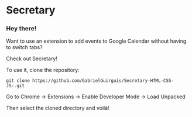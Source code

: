 # Secretary
### Hey there!

Want to use an extension to add events to Google Calendar without having to switch tabs?

Check out Secretary!

To use it, clone the repository:

`git clone https://github.com/GabrielGuirguis/Secretary-HTML-CSS-JS-.git`

Go to Chrome -> Extensions -> Enable Developer Mode -> Load Unpacked

Then select the cloned directory and voilà!
